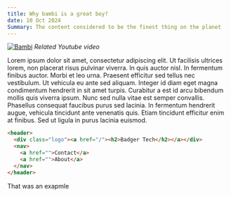 ```yaml
---
title: Why bambi is a great boy?
date: 10 Oct 2024
Summary: The content considered to be the finest thing on the planet
---
```


[![Bambi](https://img.youtube.com/vi/KiiSUlZaO5w/0.jpg)](https://www.youtube.com/watch?v=KiiSUlZaO5w)
*Related Youtube video*

Lorem ipsum dolor sit amet, consectetur adipiscing elit. Ut facilisis ultrices lorem, non placerat risus pulvinar viverra. In quis auctor nisl. In fermentum finibus auctor. Morbi et leo urna. Praesent efficitur sed tellus nec vestibulum. Ut vehicula eu ante sed aliquam. Integer id diam eget magna condimentum hendrerit in sit amet turpis.
Curabitur a est id arcu bibendum mollis quis viverra ipsum. Nunc sed nulla vitae est semper convallis. Phasellus consequat faucibus purus sed lacinia. In fermentum hendrerit augue, vehicula tincidunt ante venenatis quis. Etiam tincidunt efficitur enim at finibus. Sed ut ligula in purus lacinia euismod. 

```html
<header>
  <div class="logo"><a href="/"><h2>Badger Tech</h2></a></div>
  <nav>
    <a href="">Contact</a>
    <a href="">About</a>
  </nav>
</header>
```

That was an exapmle